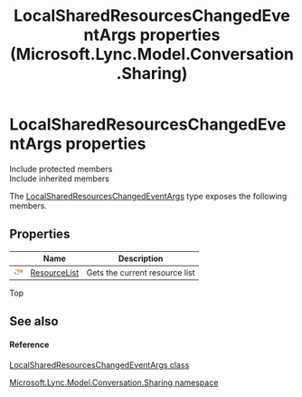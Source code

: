 ﻿---
title: LocalSharedResourcesChangedEventArgs properties (Microsoft.Lync.Model.Conversation.Sharing)
TOCTitle: LocalSharedResourcesChangedEventArgs properties
ms:assetid: Properties.T:Microsoft.Lync.Model.Conversation.Sharing.LocalSharedResourcesChangedEventArgs_DI_3_UC_OCS14MrefLyncWPF
ms:mtpsurl: https://msdn.microsoft.com/en-us/library/microsoft.lync.model.conversation.sharing.localsharedresourceschangedeventargs_di_3_uc_ocs14mreflyncwpf_properties(v=office.15)
ms:contentKeyID: 48592798
ms.date: 07/28/2014
mtps_version: v=office.15
---

# LocalSharedResourcesChangedEventArgs properties

Include protected members  
Include inherited members  

The [LocalSharedResourcesChangedEventArgs](localsharedresourceschangedeventargs-class-microsoft-lync-model-conversation-sharing_2.md) type exposes the following members.

## Properties

<table>
<thead>
<tr class="header">
<th> </th>
<th>Name</th>
<th>Description</th>
</tr>
</thead>
<tbody>
<tr class="odd">
<td><img src="images/JJ275421.pubproperty(Office.15).gif" title="Public property" alt="Public property" /></td>
<td><a href="localsharedresourceschangedeventargs-resourcelist-property-microsoft-lync-model-conversation-sharing_2.md">ResourceList</a></td>
<td>Gets the current resource list</td>
</tr>
</tbody>
</table>


Top

## See also

#### Reference

[LocalSharedResourcesChangedEventArgs class](localsharedresourceschangedeventargs-class-microsoft-lync-model-conversation-sharing_2.md)

[Microsoft.Lync.Model.Conversation.Sharing namespace](microsoft-lync-model-conversation-sharing-namespace_2.md)

